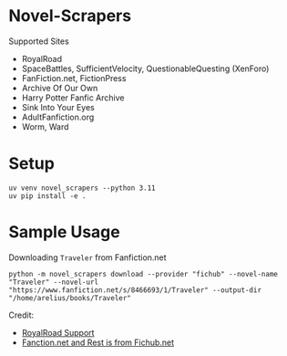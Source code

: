 # Novel-Scrapers

Supported Sites
- RoyalRoad
- SpaceBattles, SufficientVelocity, QuestionableQuesting (XenForo)
- FanFiction.net, FictionPress
- Archive Of Our Own
- Harry Potter Fanfic Archive
- Sink Into Your Eyes
- AdultFanfiction.org
- Worm, Ward


# Setup

```
uv venv novel_scrapers --python 3.11
uv pip install -e .
```

# Sample Usage

Downloading `Traveler` from Fanfiction.net
```
python -m novel_scrapers download --provider "fichub" --novel-name "Traveler" --novel-url "https://www.fanfiction.net/s/8466693/1/Traveler" --output-dir "/home/arelius/books/Traveler"
```

Credit:
- [RoyalRoad Support](https://github.com/sgprinc/RoyalRoadScraper)
- [Fanction.net and Rest is from Fichub.net](https://fichub.net/)


